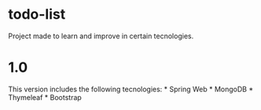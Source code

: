 # todo-list

Project made to learn and improve in certain tecnologies.

# 1.0

This version includes the following tecnologies:
    * Spring Web
    * MongoDB
    * Thymeleaf
    * Bootstrap
